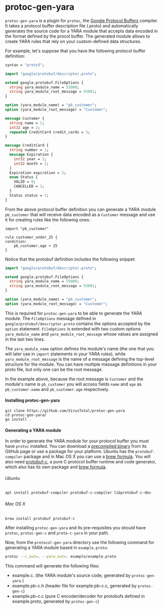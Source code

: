 
protoc-gen-yara
=================

`protoc-gen-yara` is a plugin for `protoc`, the [Google Protocol Buffers](https://developers.google.com/protocol-buffers) compiler. It takes a protocol buffer description file (.proto) and automatically generates the source code for a YARA module that accepts data encoded in the format defined by the procol buffer. The generated module allows to create YARA rules that rely on your custom-defined data structures.

For example, let's suppose that you have the following protocol buffer definition:

```protobuf
syntax = "proto3";

import "google/protobuf/descriptor.proto";

extend google.protobuf.FileOptions {
  string yara_module_name = 55000;
  string yara_module_root_message = 55001;
}

option (yara_module_name) = "pb_customer";
option (yara_module_root_message) = "Customer";

message Customer {
  string name = 1;
  int32 age = 2;
  repeated CreditCard credit_cards = 3;
}

message CreditCard {
  string number = 1;
  message Expiration {
    int32 year = 1;
    int32 month = 2;
  }
  Expiration expiration = 2;
  enum Status {
    VALID = 0;
    CANCELLED = 1;
  }
  Status status = 3;
}
```


From the above protocol buffer definition you can generate a YARA module `pb_customer` that will receive data encoded as a `Customer` message and use it for creating rules like the following ones:

```
import "pb_customer"

rule customer_under_25 {
condition:
	pb_customer.age < 25
}

```


Notice that the protobuf definition includes the following snippet:

```protobuf
import "google/protobuf/descriptor.proto";

extend google.protobuf.FileOptions {
  string yara_module_name = 55000;
  string yara_module_root_message = 55001;
}

option (yara_module_name) = "pb_customer";
option (yara_module_root_message) = "Customer";
```

This is required for `protoc-gen-yara` to be able to generate the YARA module. The `FileOptions` message defined in `google/protobuf/descriptor.proto` contains the options accepted by the `option` statement. `FileOptions` is extended with two custom options `yara_module_name` and `yara_module_root_message` whose values are assigned in the last two lines.

 The `yara_module_name` option defines the module's name (the one that you will later use in `import` statements in your YARA rules), while `yara_module_root_message` is the name of a message defining the top-level structure for the module. You can have multiple message definitions in your proto file, but only one can be the root message.

In the example above, because the root message is `Customer` and the module's name is `pb_customer` you will access fields `name` and `age` as `pb_customer.name` and `pb_customer.age` respectively.



#### Installing protoc-gen-yara

```shell
git clone https://github.com/VirusTotal/protoc-gen-yara
cd protoc-gen-yara/
go install .
```



#### Generating a YARA module

In order to generate the YARA module for your protocol buffer you must have `protoc` installed. You can download a [precompiled binary](https://github.com/protocolbuffers/protobuf/releases) from its GitHub page or use a package for your platform. Ubuntu has the `protobuf-compiler` package and in Mac OS X you can use a [brew formula](https://formulae.brew.sh/formula/protobuf). You will also need [protobuf-c](https://github.com/protobuf-c/protobuf-c), a pure C protocol buffer runtime and code generator, which also has its own package and [brew formula](https://formulae.brew.sh/formula/protobuf-c).

###### Ubuntu

```bash
apt install protobuf-compiler protobuf-c-compiler libprotobuf-c-dev
```

###### Mac OS X

```bash
brew install protobuf protobuf-c
```

After installing `protoc-gen-yara` and its pre-requisites you should have `protoc`, `protoc-gen-c` and `proto-c-yara` in your path.

Now, from the `protocol-gen-yara` directory use the following command for generating a YARA module based in `example.proto`:

```bash
protoc --c_out=. --yara_out=. example/example.proto
```

This command will generate the following files:

- example.c. (the YARA module's source code, generated by `protoc-gen-yara` )
- example.pb-c.h (header file for example.pb-c.c, generated by `protoc-gen-c`)
- example.pb-c.c (pure C encoder/decoder for protobufs defined in example.proto, generated by `protoc-gen-c`)
